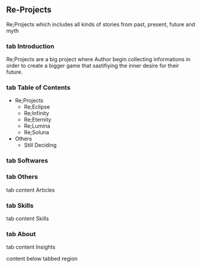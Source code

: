 ## Re-Projects
Re;Projects which includes all kinds of stories from past, present, future and myth

### tab Introduction
  Re;Projects are a big project where Author begin collecting informations in order to create a bigger game that sastifiying the inner desire for their future.

### tab Table of Contents
  - Re;Projects
      - Re;Eclipse
      - Re;Infinity
      - Re;Eternity
      - Re;Lumina
      - Re;Soluna
  - Others
      - Still Deciding
  
### tab Softwares

### tab Others

tab content  Articles

### tab Skills

tab content  Skills

### tab About

tab content  Insights

content below tabbed region
